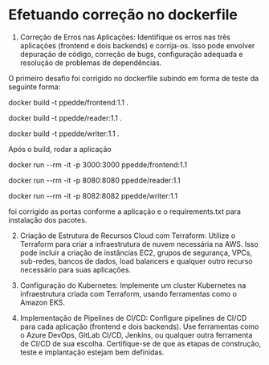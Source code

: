 # Efetuando correção no dockerfile 

1. Correção de Erros nas Aplicações:
Identifique os erros nas três aplicações (frontend e dois backends) e corrija-os. Isso pode envolver depuração de código, correção de bugs, configuração adequada e resolução de problemas de dependências.

O primeiro desafio foi corrigido no dockerfile subindo em forma de teste da seguinte forma:

docker build -t ppedde/frontend:1.1 .

docker build -t ppedde/reader:1.1 .

docker build -t ppedde/writer:1.1 .

Após o build, rodar a aplicação

docker run --rm -it -p 3000:3000 ppedde/frontend:1.1 

docker run --rm -it -p 8080:8080 ppedde/reader:1.1

docker run --rm -it -p 8082:8082 ppedde/writer:1.1 

foi corrigido as portas conforme a aplicação e o requirements.txt para instalação dos pacotes.

2. Criação de Estrutura de Recursos Cloud com Terraform:
Utilize o Terraform para criar a infraestrutura de nuvem necessária na AWS. Isso pode incluir a criação de instâncias EC2, grupos de segurança, VPCs, sub-redes, bancos de dados, load balancers e qualquer outro recurso necessário para suas aplicações.

3. Configuração do Kubernetes:
Implemente um cluster Kubernetes na infraestrutura criada com Terraform, usando ferramentas como o Amazon EKS.

4. Implementação de Pipelines de CI/CD:
Configure pipelines de CI/CD para cada aplicação (frontend e dois backends). Use ferramentas como o Azure DevOps, GitLab CI/CD, Jenkins, ou qualquer outra ferramenta de CI/CD de sua escolha. Certifique-se de que as etapas de construção, teste e implantação estejam bem definidas.
